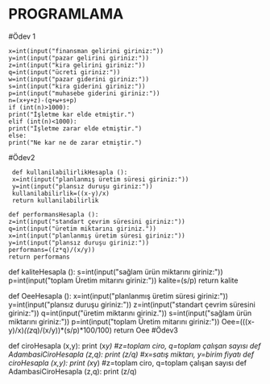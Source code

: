 # PROGRAMLAMA
#Ödev 1


    x=int(input("finansman gelirini giriniz:"))
    y=int(input("pazar gelirini giriniz:"))
    z=int(input("kira gelirini giriniz:"))
    q=int(input("ücreti giriniz:"))
    w=int(input("pazar giderini giriniz:"))
    s=int(input("kira giderini giriniz:"))
    p=int(input("muhasebe giderini giriniz:"))
    n=(x+y+z)-(q+w+s+p)
    if (int(n)>1000):
    print("İşletme kar elde etmiştir.")
    elif (int(n)<1000):
    print("İşletme zarar elde etmiştir.")
    else:
    print("Ne kar ne de zarar etmiştir.")
    
#Ödev2


     def kullanilabilirlikHesapla ():
     x=int(input("planlanmış üretim süresi giriniz:"))
     y=int(input("plansız duruşu giriniz:"))
     kullanilabilirlik=((x-y)/x)
     return kullanilabilirlik

    def performansHesapla ():
    z=int(input("standart çevrim süresini giriniz:"))
    q=int(input("üretim miktarını giriniz."))
    x=int(input("planlanmış üretim süresi giriniz:"))
    y=int(input("plansız duruşu giriniz:"))
    performans=((z*q)/(x/y))
    return performans

  def kaliteHesapla ():
    s=int(input("sağlam ürün miktarını giriniz:"))
    p=int(input("toplam Üretim mitarını giriniz:"))
    kalite=(s/p)
    return kalite
    
 def OeeHesapla ():
    x=int(input("planlanmış üretim süresi giriniz:"))
    y=int(input("plansız duruşu giriniz:"))
    z=int(input("standart çevrim süresini giriniz:"))
    q=int(input("üretim miktarını giriniz."))
    s=int(input("sağlam ürün miktarını giriniz:"))
    p=int(input("toplam Üretim mitarını giriniz:"))
    Oee=(((x-y)/x)*((z*q)/(x/y))*(s/p)*100/100)
    return Oee
#Ödev3


def ciroHesapla (x,y):
    print (x*y)
#z=toplam ciro, q=toplam çalışan sayısı
def AdambasiCiroHesapla (z,q):
    print (z/q)
#x=satış miktarı, y=birim fiyatı
def ciroHesapla (x,y):
    print (x*y)
#z=toplam ciro, q=toplam çalışan sayısı
def AdambasiCiroHesapla (z,q):
    print (z/q)
